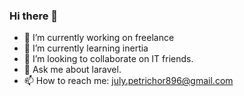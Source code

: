 ### Hi there 👋

- 🔭 I’m currently working on freelance
- 🌱 I’m currently learning inertia
- 👯 I’m looking to collaborate on IT friends.
- 💬 Ask me about laravel.
- 📫 How to reach me: july.petrichor896@gmail.com
